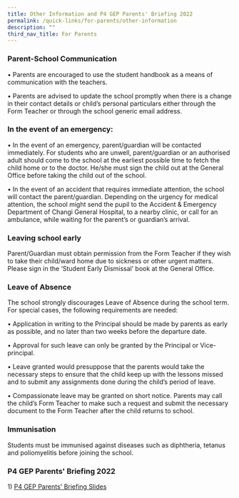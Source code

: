 ```yaml
---
title: Other Information and P4 GEP Parents' Briefing 2022
permalink: /quick-links/for-parents/other-information
description: ""
third_nav_title: For Parents
---
```


### Parent-School Communication

• Parents are encouraged to use the student handbook as a means of communication with the teachers.

• Parents are advised to update the school promptly when there is a change in their contact details or child’s personal particulars either through the Form Teacher or through the school generic email address.

  

### In the event of an emergency:

• In the event of an emergency, parent/guardian will be contacted immediately. For students who are unwell, parent/guardian or an authorised adult should come to the school at the earliest possible time to fetch the child home or to the doctor. He/she must sign the child out at the General Office before taking the child out of the school.

• In the event of an accident that requires immediate attention, the school will contact the parent/guardian. Depending on the urgency for medical attention, the school might send the pupil to the Accident & Emergency Department of Changi General Hospital, to a nearby clinic, or call for an ambulance, while waiting for the parent’s or guardian’s arrival.

  

### Leaving school early

Parent/Guardian must obtain permission from the Form Teacher if they wish to take their child/ward home due to sickness or other urgent matters. Please sign in the ‘Student Early Dismissal’ book at the General Office.

  

### Leave of Absence

The school strongly discourages Leave of Absence during the school term. For special cases, the following requirements are needed:

• Application in writing to the Principal should be made by parents as early as possible, and no later than two weeks before the departure date.

• Approval for such leave can only be granted by the Principal or Vice-principal.

• Leave granted would presuppose that the parents would take the necessary steps to ensure that the child keep up with the lessons missed and to submit any assignments done during the child’s period of leave.

• Compassionate leave may be granted on short notice. Parents may call the child’s Form Teacher to make such a request and submit the necessary document to the Form Teacher after the child returns to school.

  

### Immunisation

Students must be immunised against diseases such as diphtheria, tetanus and poliomyelitis before joining the school.

### P4 GEP Parents' Briefing 2022

1) [P4 GEP Parents' Briefing Slides](/files/2022%20P4%20GEP%20Parents%20Briefing%20For%20School%20Website.pdf)